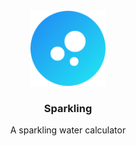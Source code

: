 
<br />
<div align="center">
  <a href="https://github.com/github_username/repo_name">
    <img src="assets/icon-512.png" alt="Logo" width="120" height="120">
  </a>

<h3 align="center">Sparkling</h3>
  <p align="center">
    A sparkling water calculator
    </p>
</div>
